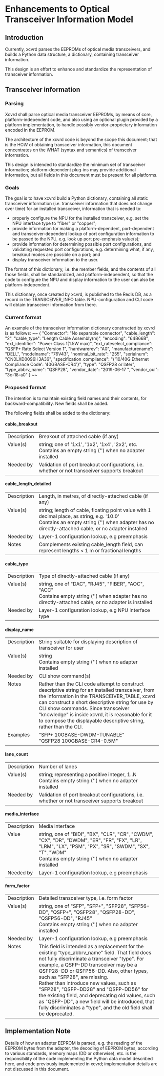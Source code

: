 # Enhancements to Optical Transceiver Information Model
## Introduction
Currently, xcvrd parses the EEPROMs of optical media transceivers, and builds a Python data structure, a dictionary, containing transceiver information.

This design is an effort to enhance and standardize the representation of transceiver information.
## Transceiver information
### Parsing
Xcvrd shall parse optical media transceiver EEPROMs, by means of core, platform-independent code, and also using an optional plugin provided by a platform implementation, to handle possibly vendor-proprietary information encoded in the EEPROM.

The architecture of the xcvrd code is beyond the scope this document; that is the HOW of obtaining transceiver information, this document concentrates on the WHAT (syntax and semantics) of transceiver information.

This design is intended to standardize the minimum set of transceiver information; platform-dependent plug-ins may provide additional information, but all fields in this document must be present for all platforms.
### Goals
The goal is to have xcvrd build a Python dictionary, containing all static transceiver information (i.e. transceiver information that does not change over time) for an installed transceiver, information that is needed to:
- properly configure the NPU for the installed transceiver, e.g. set the NPU interface type to "fiber" or "copper";
- provide information for making a platform-dependent, port-dependent and transceiver-dependent lookup of port configuration information to be passed to the NPU, e.g. look up port pre-emphasis value(s);
- provide information for determining possible port configurations, and validating requested port configurations, e.g. determining what, if any, breakout modes are possible on a port; and
- display transceiver information to the user.

The format of this dictionary, i.e. the member fields, and the contents of all those fields, shall be standardized, and platform-independent, so that the code to configure the NPU and display information to the user can also be platform-independent.

This dictionary, once created by xcvrd, is published to the Redis DB, as a record in the TRANSCEIVER_INFO table.  NPU-configuration and CLI code will obtain transceiver information from there.
### Current format
An example of the transceiver information dictionary constructed by xcvrd is as follows:
~~
{
	"Connector": "No separable connector", 
	"cable_length": "2", 
	"cable_type": "Length Cable Assembly(m)", 
	"encoding": "64B66B", 
	"ext_identifier": "Power Class 1(1.5W max)", 
	"ext_rateselect_compliance": "QSFP+ Rate Select Version 1", 
	"hardwarerev": "A0", 
	"manufacturename": "DELL", 
	"modelname": "76V43", 
	"nominal_bit_rate": "255", 
	"serialnum": "CN0LXD0096H3A36", 
	"specification_compliance": "{'10/40G Ethernet Compliance Code': '40GBASE-CR4'}", 
	"type": "QSFP28 or later", 
	"type_abbrv_name": "QSFP28", 
	"vendor_date": "2019-06-17 ", 
	"vendor_oui": "3c-18-a0"
}
~~
### Proposed format
The intention is to maintain existing field names and their contents, for backward-compatibility.  New fields shall be added.

The following fields shall be added to the dictionary:

<h4>cable_breakout</h4>
<table style="border-style:none;">
	<tr>
		<td valign="top">Description</td>
		<td>Breakout of attached cable (if any)</td>
	</tr>
	<tr>
		<td valign="top">Value(s)</td>
		<td>string; one of '1x1', '1x2', '1x4', '2x2', etc.
        <br>
        Contains an empty string ('') when no adapter installed</td>
	</tr>
	<tr>
		<td valign="top">Needed by</td>
		<td>Validation of port breakout configurations, i.e. whether or not transceiver supports breakout</td>
	</tr>
</table>
<h4>cable_length_detailed</h4>
<table style="border-style:none;">
	<tr>
		<td valign="top">Description</td>
		<td>Length, in metres, of directly-attached cable (if any)</td>
	</tr>
	<tr>
		<td valign="top">Value(s)</td>
		<td>string; length of cable, floating point value with 1 decimal place, as string, e.g. '10.0'
        <br>
        Contains an empty string ('') when adapter has no directly-attached cable, or no adapter installed</td>
	</tr>
	<tr>
		<td valign="top">Needed by</td>
		<td>Layer-1 configuration lookup, e.g preemphasis</td>
	</tr>
	<tr>
		<td valign="top">Notes</td>
		<td>Complements existing cable_length field, can represent lengths < 1 m or fractional lengths</td>
	</tr>
</table>
<h4>cable_type</h4>
<table style="border-style:none;">
	<tr>
		<td valign="top">Description</td>
		<td>Type of directly-attached cable (if any)</td>
	</tr>
	<tr>
		<td valign="top">Value(s)</td>
		<td>string, one of "DAC", "RJ45", "FIBER", "AOC", "ACC"
        <br>
		Contains empty string ('') when adapter has no directly-attached cable, or no adapter is installed
		</td>
	</tr>
	<tr>
		<td valign="top">Needed by</td>
		<td>Layer-1 configuration lookup, e.g NPU interface type</td>
	</tr>
</table>
<h4>display_name</h4>
<table style="border-style:none;">
	<tr>
		<td valign="top">Description</td>
		<td>String suitable for displaying description of transceiver for user</td>
	</tr>
	<tr>
		<td valign="top">Value(s)</td>
		<td>string
        <br>
		Contains empty string ('') when no adapter installed
		</td>
	</tr>
	<tr>
		<td valign="top">Needed by</td>
		<td>CLI show command(s)</td>
	</tr>
	<tr>
		<td valign="top">Notes</td>
		<td>Rather than the CLI code attempt to construct descriptive string for an installed transceiver, from the information in the TRANSCEIVER_TABLE, xcvrd can construct a short descriptive string for use by CLI show commands.  Since transceiver "knowledge" is inside xcvrd, it is reasonable for it to compose the displayable descriptive string, rather than the CLI.</td>
	</tr>
	<tr>
		<td valign="top">Examples</td>
		<td>"SFP+ 10GBASE-DWDM-TUNABLE"
        <br>
        "QSFP28 100GBASE-CR4-0.5M"</td>
	</tr>
</table>
<h4>lane_count</h4>
<table style="border-style:none;">
	<tr>
		<td valign="top">Description</td>
		<td>Number of lanes</td>
	</tr>
	<tr>
		<td valign="top">Value(s)</td>
		<td>string; representing a positive integer, 1..N
        <br>
		Contains empty string ('') when no adapter installed
		</td>
	</tr>
	<tr>
		<td valign="top">Needed by</td>
		<td>Validation of port breakout configurations, i.e. whether or not transceiver supports breakout</td>
	</tr>
</table>
<h4>media_interface</h4>
<table style="border-style:none;">
	<tr>
		<td valign="top">Description</td>
		<td>Media interface</td>
	</tr>
	<tr>
		<td valign="top">Value</td>
		<td>string, one of "BIDI", "BX", "CLR", "CR", "CWDM", "CX", "DR", "DWDM", "ER", "FR", "FX", "LR", "LRM", "LX", "PSM", "PX", "SR", "SWDM", "SX", "T", "WDM"
        <br>
		Contains empty string ('') when no adapter installed
		</td>
	</tr>
	<tr>
		<td valign="top">Needed by</td>
		<td>Layer-1 configuration lookup, e.g preemphasis</td>
	</tr>
</table>
<h4>form_factor</h4>
<table style="border-style:none;">
	<tr>
		<td valign="top">Description</td>
		<td>Detailed transceiver type, i.e. form factor</td>
	</tr>
	<tr>
		<td valign="top">Value(s)</td>
		<td>string, one of "SFP", "SFP+", "SFP28", "SFP56-DD", "QSFP+", "QSFP28", "QSFP28-DD", "QSFP56-DD", "RJ45"
        <br>
        Contains empty string ('') when no adapter installed
</td>
	</tr>
	<tr>
		<td valign="top">Needed by</td>
		<td>Layer-1 configuration lookup, e.g preemphasis</td>
	</tr>
	<tr>
		<td valign="top">Notes</td>
		<td>This field is intended as a replacement for the existing "type_abbrv_name" field.  That field does not fully discriminate a transceiver "type".  For example, a QSFP-DD transceiver may be a QSFP28-DD or QSFP56-DD.  Also, other types, such as "SFP28", are missing.<br/>Rather than introduce new values, such as "SFP28", "QSFP-DD28" and "QSFP-DD56" for the existing field, and deprecating old values, such as "QSFP-DD", a new field will be introduced, that fully discriminates a "type", and the old field shall be deprecated.</td>
	</tr>
</table>

## Implementation Note
Details of how an adapter EEPROM is parsed, e.g. the reading of the EEPROM bytes from the adapter, the decoding of EEPROM bytes, according to various standards, memory maps (DD or otherwise), etc. is the responsibility of the code implementing the Python data model described here, and code previously implemented in xcvrd; implementation details are not discussed in this document. 
